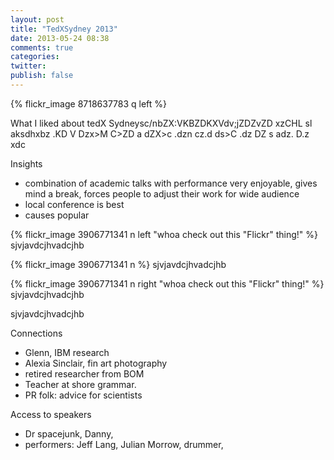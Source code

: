 ```yaml
---
layout: post
title: "TedXSydney 2013"
date: 2013-05-24 08:38
comments: true
categories:
twitter:
publish: false
---
```


{% flickr_image 8718637783 q  left  %}

What I liked about tedX Sydneysc/nbZX:VKBZDKXVdv;jZDZvZD xzCHL sl aksdhxbz .KD V Dzx>M C>ZD a  dZX>c .dzn cz.d  ds>C .dz DZ s adz. D.z xdc

<!-- more -->
Insights

- combination of academic talks with performance very enjoyable, gives mind a break, forces people to adjust their work for wide audience
- local conference is best
- causes popular

{% flickr_image 3906771341 n left "whoa check out this \"Flickr\" thing!" %}  sjvjavdcjhvadcjhb

{% flickr_image 3906771341 n %} sjvjavdcjhvadcjhb

{% flickr_image 3906771341 n right "whoa check out this \"Flickr\" thing!" %}  sjvjavdcjhvadcjhb

 sjvjavdcjhvadcjhb


Connections

- Glenn, IBM research
- Alexia Sinclair, fin art photography
- retired researcher from BOM
- Teacher at shore grammar.
- PR folk: advice for scientists




Access to speakers

- Dr spacejunk, Danny,
- performers: Jeff Lang, Julian Morrow, drummer,
